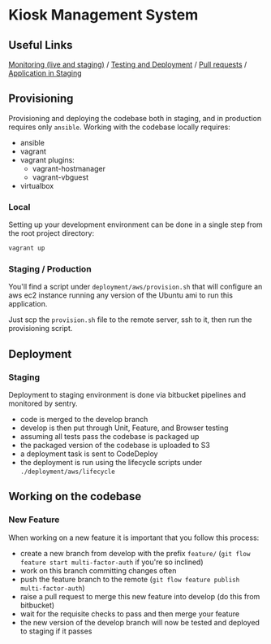 # Kiosk Management System

## Useful Links

[Monitoring (live and staging)](https://sentry.io/joi-polloi/science-museum-kiosk-management/) /
[Testing and Deployment](https://bitbucket.org/rckt/sciencemuseum-kiosk-management/addon/pipelines/home#!/) / 
[Pull requests](https://bitbucket.org/rckt/sciencemuseum-kiosk-management/pull-requests/) / 
[Application in Staging](https://kms.scimus.clients.joipolloi.com/)

## Provisioning

Provisioning and deploying the codebase both in staging, 
and in production requires only `ansible`. Working with
the codebase locally requires:

* ansible
* vagrant
* vagrant plugins:
  * vagrant-hostmanager
  * vagrant-vbguest
* virtualbox

### Local

Setting up your development environment can be done in a single step
from the root project directory:

```bash
vagrant up
```

### Staging / Production

You'll find a script under `deployment/aws/provision.sh` that will configure
an aws ec2 instance running any version of the Ubuntu ami to run this 
application.

Just scp the `provision.sh` file to the remote server, ssh to it, then run the 
provisioning script.

## Deployment

### Staging

Deployment to staging environment is done via bitbucket pipelines and monitored
by sentry.

* code is merged to the develop branch
* develop is then put through Unit, Feature, and Browser testing
* assuming all tests pass the codebase is packaged up
* the packaged version of the codebase is uploaded to S3
* a deployment task is sent to CodeDeploy
* the deployment is run using the lifecycle scripts under `./deployment/aws/lifecycle`

## Working on the codebase

### New Feature

When working on a new feature it is important that you follow this process:

* create a new branch from develop with the prefix `feature/` (`git flow feature start multi-factor-auth` if you're so inclined)
* work on this branch committing changes often
* push the feature branch to the remote (`git flow feature publish multi-factor-auth`)
* raise a pull request to merge this new feature into develop (do this from bitbucket)
* wait for the requisite checks to pass and then merge your feature
* the new version of the develop branch will now be tested and deployed to staging if it passes
